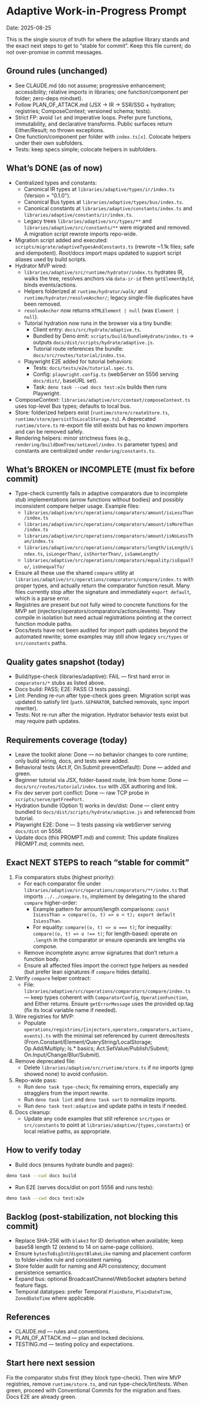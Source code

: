 # Adaptive Work-in-Progress Prompt

Date: 2025-08-25

This is the single source of truth for where the adaptive library stands and the exact next steps to get to “stable for commit”. Keep this file current; do not over-promise in commit messages.

## Ground rules (unchanged)

- See CLAUDE.md (do not assume; progressive enhancement; accessibility; relative imports in libraries; one function/component per folder; zero-deps mindset).
- Follow PLAN_OF_ATTACK.md (JSX → IR → SSR/SSG + hydration; registries; ComposeContext; versioned schema; tests).
- Strict FP: avoid `let` and imperative loops. Prefer pure functions, immutability, and declarative transforms. Public surfaces return Either/Result; no thrown exceptions.
- One function/component per folder with `index.ts[x]`. Colocate helpers under their own subfolders.
- Tests: keep specs simple; colocate helpers in subfolders.

## What’s DONE (as of now)

- Centralized types and constants:
  - Canonical IR types at `libraries/adaptive/types/ir/index.ts` (Version = "0.1.0").
  - Canonical Bus types at `libraries/adaptive/types/bus/index.ts`.
  - Canonical constants at `libraries/adaptive/constants/index.ts` and `libraries/adaptive/constants/ir/index.ts`.
  - Legacy trees `libraries/adaptive/src/types/**` and `libraries/adaptive/src/constants/**` were migrated and removed. A migration script rewrote imports repo-wide.
- Migration script added and executed: `scripts/migrate/adaptiveTypesAndConstants.ts` (rewrote ~1.1k files; safe and idempotent). Root/docs import maps updated to support script aliases used by build scripts.
- Hydrator MVP wired:
  - `libraries/adaptive/src/runtime/hydrator/index.ts` hydrates IR, walks the tree, resolves anchors via `data-ir-id` then `getElementById`, binds events/actions.
  - Helpers folderized at `runtime/hydrator/walk/` and `runtime/hydrator/resolveAnchor/`; legacy single-file duplicates have been removed.
  - `resolveAnchor` now returns `HTMLElement | null` (was `Element | null`).
   - Tutorial hydration now runs in the browser via a tiny bundle:
      - Client entry: `docs/src/hydrate/adaptive.ts`.
      - Bundled by Deno emit: `scripts/build/bundleHydrate/index.ts` → outputs `docs/dist/scripts/hydrate/adaptive.js`.
      - Tutorial route references the bundle: `docs/src/routes/tutorial/index.tsx`.
   - Playwright E2E added for tutorial behaviors:
      - Tests: `docs/tests/e2e/tutorial.spec.ts`.
      - Config: `playwright.config.ts` (webServer on 5556 serving `docs/dist/`, baseURL set).
      - Task: `deno task --cwd docs test:e2e` builds then runs Playwright.
- ComposeContext: `libraries/adaptive/src/context/composeContext.ts` uses top-level Bus types; defaults to local bus.
- Store: folderized helpers exist (`runtime/store/createStore.ts`, `runtime/store/persistToLocalStorage.ts`). A deprecated `runtime/store.ts` re-export file still exists but has no known importers and can be removed safely.
- Rendering helpers: minor strictness fixes (e.g., `rendering/buildDomTree/setLevel/index.ts` parameter types) and constants are centralized under `rendering/constants.ts`.

## What’s BROKEN or INCOMPLETE (must fix before commit)

- Type-check currently fails in adaptive comparators due to incomplete stub implementations (arrow functions without bodies) and possibly inconsistent compare helper usage. Example files:
  - `libraries/adaptive/src/operations/comparators/amount/isLessThan/index.ts`
  - `libraries/adaptive/src/operations/comparators/amount/isMoreThan/index.ts`
  - `libraries/adaptive/src/operations/comparators/amount/isNoLessThan/index.ts`
  - `libraries/adaptive/src/operations/comparators/length/isLength/index.ts`, `isLongerThan/`, `isShorterThan/`, `isSameLength/`
  - `libraries/adaptive/src/operations/comparators/equality/isEqualTo/`, `isUnequalTo/`
- Ensure all these use the shared `compare` utility at `libraries/adaptive/src/operations/comparators/compare/index.ts` with proper types, and actually return the comparator function result. Many files currently stop after the signature and immediately `export default`, which is a parse error.
- Registries are present but not fully wired to concrete functions for the MVP set (injectors/operators/comparators/actions/events). They compile in isolation but need actual registrations pointing at the correct function module paths.
- Docs/tests have not been audited for import path updates beyond the automated rewrite; some examples may still show legacy `src/types` or `src/constants` paths.

## Quality gates snapshot (today)

- Build/type-check (libraries/adaptive): FAIL — first hard error in `comparators/*` stubs as listed above.
- Docs build: PASS; E2E: PASS (3 tests passing).
- Lint: Pending re-run after type-check goes green. Migration script was updated to satisfy lint (`path.SEPARATOR`, batched removals, sync import rewriter).
- Tests: Not re-run after the migration. Hydrator behavior tests exist but may require path updates.

## Requirements coverage (today)

- Leave the toolkit alone: Done — no behavior changes to core runtime; only build wiring, docs, and tests were added.
- Behavioral tests (Act.If, On.Submit preventDefault): Done — added and green.
- Beginner tutorial via JSX, folder-based route, link from home: Done — `docs/src/routes/tutorial/index.tsx` with JSX authoring and link.
- Fix dev server port conflict: Done — raw TCP probe in `scripts/serve/getFreePort`.
- Hydration bundle (Option 1) works in dev/dist: Done — client entry bundled to `docs/dist/scripts/hydrate/adaptive.js` and referenced from tutorial.
- Playwright E2E: Done — 3 tests passing via webServer serving `docs/dist` on 5556.
- Update docs (this PROMPT.md) and commit: This update finalizes PROMPT.md; commits next.

## Exact NEXT STEPS to reach “stable for commit”

1. Fix comparators stubs (highest priority):
   - For each comparator file under `libraries/adaptive/src/operations/comparators/**/index.ts` that imports `../../compare.ts`, implement by delegating to the shared `compare` higher-order:
     - Example pattern for amount/length comparisons: `const IsLessThan = compare((o, t) => o < t); export default IsLessThan`.
     - For equality: `compare((o, t) => o === t)`; for inequality: `compare((o, t) => o !== t)`; for length-based: operate on `.length` in the comparator or ensure operands are lengths via compose.
   - Remove incomplete async arrow signatures that don’t return a function body.
   - Ensure all affected files import the correct type helpers as needed (but prefer lean signatures if `compare` hides details).
2. Verify `compare` helper contract:
   - File: `libraries/adaptive/src/operations/comparators/compare/index.ts` — keep types coherent with `ComparatorConfig`, `OperationFunction`, and Either returns. Ensure `getErrorMessage` uses the provided op.tag (fix its local variable name if needed).
3. Wire registries for MVP:
   - Populate `operations/registries/{injectors,operators,comparators,actions,events}.ts` with the minimal set referenced by current demos/tests (From.Constant/Element/QueryString/LocalStorage; Op.Add/Multiply; Is.* basics; Act.SetValue/Publish/Submit; On.Input/Change/Blur/Submit).
4. Remove deprecated file:
   - Delete `libraries/adaptive/src/runtime/store.ts` if no imports (grep showed none) to avoid confusion.
5. Repo-wide pass:
   - Run `deno task type-check`; fix remaining errors, especially any stragglers from the import rewrite.
   - Run `deno task lint` and `deno task sort` to normalize imports.
   - Run `deno task test:adaptive` and update paths in tests if needed.
6. Docs cleanup:
   - Update any code examples that still reference `src/types` or `src/constants` to point at `libraries/adaptive/{types,constants}` or local relative paths, as appropriate.

## How to verify today

- Build docs (ensures hydrate bundle and pages):

```sh
deno task --cwd docs build
```

- Run E2E (serves docs/dist on port 5556 and runs tests):

```sh
deno task --cwd docs test:e2e
```

## Backlog (post-stabilization, not blocking this commit)

- Replace SHA-256 with `blake3` for ID derivation when available; keep base58 length 12 (extend to 14 on same-page collision).
- Ensure `bytesToBigInt`/`digestBlakeLike` naming and placement conform to folder+index rule and consistent naming.
- Store folder audit for naming and API consistency; document persistence semantics.
- Expand bus: optional BroadcastChannel/WebSocket adapters behind feature flags.
- Temporal datatypes: prefer Temporal `PlainDate`, `PlainDateTime`, `ZonedDateTime` where applicable.

## References

- CLAUDE.md — rules and conventions.
- PLAN_OF_ATTACK.md — plan and locked decisions.
- TESTING.md — testing policy and expectations.

## Start here next session

Fix the comparator stubs first (they block type-check). Then wire MVP registries, remove `runtime/store.ts`, and run type-check/lint/tests. When green, proceed with Conventional Commits for the migration and fixes. Docs E2E are already green.
